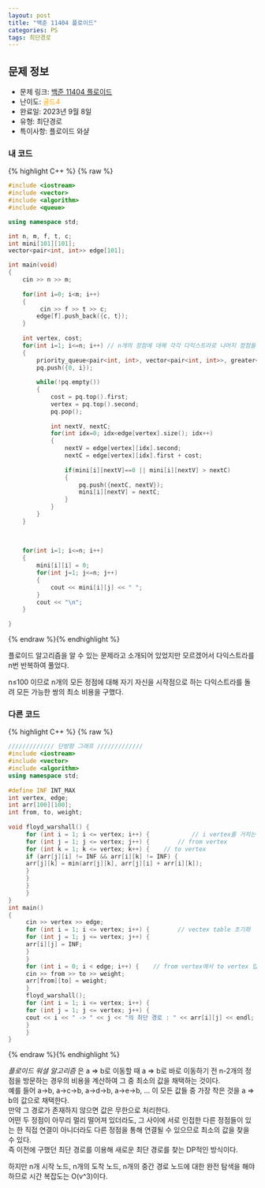 ```yaml
---
layout: post
title: "백준 11404 플로이드"
categories: PS
tags: 최단경로
---
```


## 문제 정보
- 문제 링크: [백준 11404 플로이드](https://www.acmicpc.net/problem/11404)
- 난이도: <span style="color:#FFA500">골드4</span>
- 완료일: 2023년 9월 8일
- 유형: 최단경로
- 특이사항: 플로이드 와샬

### 내 코드

{% highlight C++ %} {% raw %}
```C++
#include <iostream>
#include <vector>
#include <algorithm>
#include <queue>

using namespace std;

int n, m, f, t, c;
int mini[101][101];
vector<pair<int, int>> edge[101];

int main(void)
{
	cin >> n >> m;
	
	for(int i=0; i<m; i++)
	{
		 cin >> f >> t >> c;	
		edge[f].push_back({c, t});
	}
	
	int vertex, cost;
	for(int i=1; i<=n; i++) // n개의 정점에 대해 각각 다익스트라로 나머지 정점들까지의 최소를 구한다.
	{
		priority_queue<pair<int, int>, vector<pair<int, int>>, greater<pair<int, int>> > pq;
		pq.push({0, i});
		
		while(!pq.empty())
		{
			cost = pq.top().first;
			vertex = pq.top().second;
			pq.pop();
			
			int nextV, nextC;
			for(int idx=0; idx<edge[vertex].size(); idx++)
			{
				nextV = edge[vertex][idx].second;
				nextC = edge[vertex][idx].first + cost;
				
				if(mini[i][nextV]==0 || mini[i][nextV] > nextC)
				{
					pq.push({nextC, nextV});	
					mini[i][nextV] = nextC;
				}
			}
		}
	}
	
	
	
	for(int i=1; i<=n; i++)
	{
		mini[i][i] = 0;
		for(int j=1; j<=n; j++)
		{
			cout << mini[i][j] << " ";
		}
		cout << "\n";
	}	
			
}
```
{% endraw %}{% endhighlight %}

플로이드 알고리즘을 알 수 있는 문제라고 소개되어 있었지만 모르겠어서 다익스트라를 n번 반복하여 풀었다.

n≤100 이므로 n개의 모든 정점에 대해 자기 자신을 시작점으로 하는 다익스트라를 돌려 모든 가능한 쌍의 최소 비용을 구했다.

### 다른 코드

{% highlight C++ %} {% raw %}
```C++
///////////// 단방향 그래프 /////////////
#include <iostream>
#include <vector>
#include <algorithm>
using namespace std;
 
#define INF INT_MAX
int vertex, edge;
int arr[100][100];
int from, to, weight;
 
void floyd_warshall() {
	 for (int i = 1; i <= vertex; i++) {            // i vertex를 거치는 경우
	 for (int j = 1; j <= vertex; j++) {        // from vertex
	 for (int k = 1; k <= vertex; k++) {    // to vertex
	 if (arr[j][i] != INF && arr[i][k] != INF) {
	 arr[j][k] = min(arr[j][k], arr[j][i] + arr[i][k]);
	 }
	 }
	 }
	 }
}
int main()
{
	 cin >> vertex >> edge;
	 for (int i = 1; i <= vertex; i++) {        // vectex table 초기화
	 for (int j = 1; j <= vertex; j++) {
	 arr[i][j] = INF;
	 }
	 }
	 for (int i = 0; i < edge; i++) {    // from vertex에서 to vertex 입력, 가중치 입력
	 cin >> from >> to >> weight;
	 arr[from][to] = weight;
	 }
	 floyd_warshall();
	 for (int i = 1; i <= vertex; i++) {
	 for (int j = 1; j <= vertex; j++) {
	 cout << i << " -> " << j << "의 최단 경로 : " << arr[i][j] << endl;
	 }
	 }
}
```
{% endraw %}{% endhighlight %}

 _플로이드 워셜 알고리즘_ 은 a ⇒ b로 이동할 때 a ⇒ b로 바로 이동하기 전 n-2개의 정점을 방문하는 경우의 비용을 계산하여 그 중 최소의 값을 채택하는 것이다.   
예를 들어 a→b, a→c→b, a→d→b, a→e→b, … 이 모든 값들 중 가장 작은 것을 a ⇒ b의 값으로 채택한다.   
만약 그 경로가 존재하지 않으면 값은 무한으로 처리한다.  
어떤 두 정점이 아무리 멀리 떨어져 있더라도, 그 사이에 서로 인접한 다른 정점들이 있는 한 직접 연결이 아니더라도 다른 정점을 통해 연결될 수 있으므로 최소의 값을 찾을 수 있다.  
즉 이전에 구했던 최단 경로를 이용해 새로운 최단 경로를 찾는 DP적인 방식이다.  

하지만 n개 시작 노드, n개의 도착 노드, n개의 중간 경로 노드에 대한 완전 탐색을 해야하므로 시간 복잡도는 O(v^3)이다.  
  

